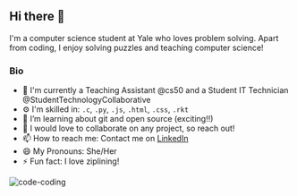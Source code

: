 ## Hi there 👋

I'm a computer science student at Yale who loves problem solving. Apart from coding, I enjoy solving puzzles and teaching computer science!

### Bio
- 🏢 I'm currently a Teaching Assistant @cs50 and a Student IT Technician @StudentTechnologyCollaborative 
- ⚙️ I'm skilled in: `.c`, `.py`, `.js`, `.html`, `.css`, `.rkt`
- 🌱 I’m learning about git and open source (exciting!!)
- 👯 I would love to collaborate on any project, so reach out!
- 📫 How to reach me: Contact me on [LinkedIn](https://www.linkedin.com/in/aminata-sakho-yale/)
- 😄 My Pronouns: She/Her
- ⚡ Fun fact: I love ziplining! 


![code-coding](https://user-images.githubusercontent.com/50711847/174719663-c1d46d86-0b02-48ef-b067-4805b413941e.gif)
